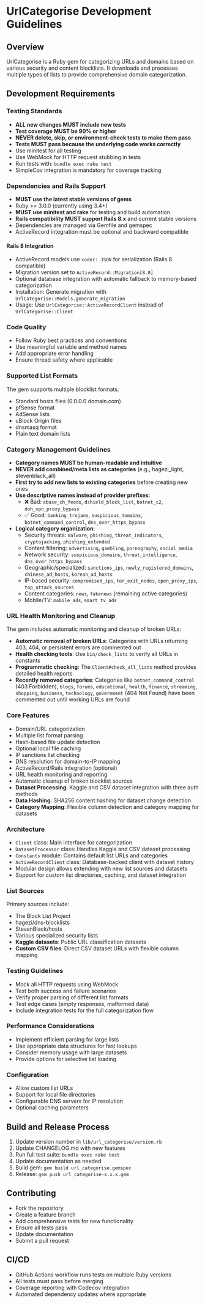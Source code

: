 # UrlCategorise Development Guidelines

## Overview
UrlCategorise is a Ruby gem for categorizing URLs and domains based on various security and content blocklists. It downloads and processes multiple types of lists to provide comprehensive domain categorization.

## Development Requirements

### Testing Standards
- **ALL new changes MUST include new tests**
- **Test coverage MUST be 90% or higher**
- **NEVER delete, skip, or environment-check tests to make them pass**
- **Tests MUST pass because the underlying code works correctly**
- Use minitest for all testing
- Use WebMock for HTTP request stubbing in tests
- Run tests with: `bundle exec rake test`
- SimpleCov integration is mandatory for coverage tracking

### Dependencies and Rails Support
- **MUST use the latest stable versions of gems**
- Ruby >= 3.0.0 (currently using 3.4+)
- **MUST use minitest and rake** for testing and build automation
- **Rails compatibility MUST support Rails 8.x** and current stable versions
- Dependencies are managed via Gemfile and gemspec
- ActiveRecord integration must be optional and backward compatible

#### Rails 8 Integration
- ActiveRecord models use `coder: JSON` for serialization (Rails 8 compatible)
- Migration version set to `ActiveRecord::Migration[8.0]` 
- Optional database integration with automatic fallback to memory-based categorization
- Installation: Generate migration with `UrlCategorise::Models.generate_migration`
- Usage: Use `UrlCategorise::ActiveRecordClient` instead of `UrlCategorise::Client`

### Code Quality
- Follow Ruby best practices and conventions
- Use meaningful variable and method names
- Add appropriate error handling
- Ensure thread safety where applicable

### Supported List Formats
The gem supports multiple blocklist formats:
- Standard hosts files (0.0.0.0 domain.com)
- pfSense format
- AdSense lists  
- uBlock Origin files
- dnsmasq format
- Plain text domain lists

### Category Management Guidelines
- **Category names MUST be human-readable and intuitive**
- **NEVER add combined/meta lists as categories** (e.g., hagezi_light, stevenblack_all)
- **First try to add new lists to existing categories** before creating new ones
- **Use descriptive names instead of provider prefixes**:
  - ❌ Bad: `abuse_ch_feodo`, `dshield_block_list`, `botnet_c2`, `doh_vpn_proxy_bypass`
  - ✅ Good: `banking_trojans`, `suspicious_domains`, `botnet_command_control`, `dns_over_https_bypass`
- **Logical category organization**:
  - Security threats: `malware`, `phishing`, `threat_indicators`, `cryptojacking`, `phishing_extended`
  - Content filtering: `advertising`, `gambling`, `pornography`, `social_media`
  - Network security: `suspicious_domains`, `threat_intelligence`, `dns_over_https_bypass`
  - Geographic/specialized: `sanctions_ips`, `newly_registered_domains`, `chinese_ad_hosts`, `korean_ad_hosts`
  - IP-based security: `compromised_ips`, `tor_exit_nodes`, `open_proxy_ips`, `top_attack_sources`
  - Content categories: `news`, `fakenews` (remaining active categories)
  - Mobile/TV: `mobile_ads`, `smart_tv_ads`

### URL Health Monitoring and Cleanup
The gem includes automatic monitoring and cleanup of broken URLs:
- **Automatic removal of broken URLs**: Categories with URLs returning 403, 404, or persistent errors are commented out
- **Health checking tools**: Use `bin/check_lists` to verify all URLs in constants
- **Programmatic checking**: The `Client#check_all_lists` method provides detailed health reports
- **Recently removed categories**: Categories like `botnet_command_control` (403 Forbidden), `blogs`, `forums`, `educational`, `health`, `finance`, `streaming`, `shopping`, `business`, `technology`, `government` (404 Not Found) have been commented out until working URLs are found

### Core Features
- Domain/URL categorization
- Multiple list format parsing
- Hash-based file update detection
- Optional local file caching
- IP sanctions list checking
- DNS resolution for domain-to-IP mapping
- ActiveRecord/Rails integration (optional)
- URL health monitoring and reporting
- Automatic cleanup of broken blocklist sources
- **Dataset Processing**: Kaggle and CSV dataset integration with three auth methods
- **Data Hashing**: SHA256 content hashing for dataset change detection
- **Category Mapping**: Flexible column detection and category mapping for datasets

### Architecture
- `Client` class: Main interface for categorization
- `DatasetProcessor` class: Handles Kaggle and CSV dataset processing
- `Constants` module: Contains default list URLs and categories
- `ActiveRecordClient` class: Database-backed client with dataset history
- Modular design allows extending with new list sources and datasets
- Support for custom list directories, caching, and dataset integration

### List Sources
Primary sources include:
- The Block List Project
- hagezi/dns-blocklists  
- StevenBlack/hosts
- Various specialized security lists
- **Kaggle datasets**: Public URL classification datasets
- **Custom CSV files**: Direct CSV dataset URLs with flexible column mapping

### Testing Guidelines
- Mock all HTTP requests using WebMock
- Test both success and failure scenarios
- Verify proper parsing of different list formats
- Test edge cases (empty responses, malformed data)
- Include integration tests for the full categorization flow

### Performance Considerations
- Implement efficient parsing for large lists
- Use appropriate data structures for fast lookups
- Consider memory usage with large datasets
- Provide options for selective list loading

### Configuration
- Allow custom list URLs
- Support for local file directories
- Configurable DNS servers for IP resolution
- Optional caching parameters

## Build and Release Process
1. Update version number in `lib/url_categorise/version.rb`
2. Update CHANGELOG.md with new features
3. Run full test suite: `bundle exec rake test`
4. Update documentation as needed
5. Build gem: `gem build url_categorise.gemspec`
6. Release: `gem push url_categorise-x.x.x.gem`

## Contributing
- Fork the repository
- Create a feature branch
- Add comprehensive tests for new functionality
- Ensure all tests pass
- Update documentation
- Submit a pull request

## CI/CD
- GitHub Actions workflow runs tests on multiple Ruby versions
- All tests must pass before merging
- Coverage reporting with Codecov integration
- Automated dependency updates where appropriate
